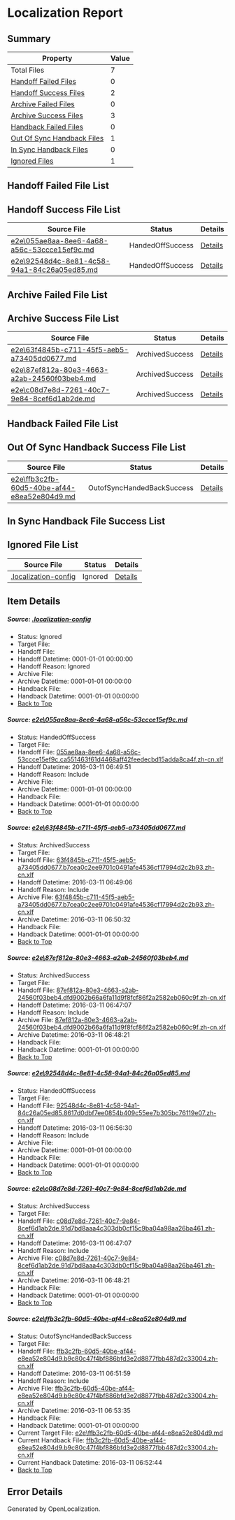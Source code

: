 # <a name='report-top'></a> Localization Report

## Summary
 Property | Value 
 -------- | ----- 
 Total Files | 7
[ Handoff Failed Files ](#handoff-failed-list)| 0
[ Handoff Success Files ](#handoff-success-list)| 2
[ Archive Failed Files ](#archive-failed-list)| 0
[ Archive Success Files ](#archive-success-list)| 3
[ Handback Failed Files ](#handback-failed-list)| 0
[ Out Of Sync Handback Files ](#outofsync-handback-success-list)| 1
[ In Sync Handback Files ](#insync-handback-success-list)| 0
[ Ignored Files ](#ignored-list)| 1

## <a name='handoff-failed-list'></a> Handoff Failed File List

## <a name='handoff-success-list'></a> Handoff Success File List
 Source File | Status | Details 
 ----------- | ------ | ------- 
 [e2e\055ae8aa-8ee6-4a68-a56c-53ccce15ef9c.md](https://github.com/OpenLocalizationTest/oltest/blob/b492c42354877b72c54b18767acbfce4ad6d12b4/e2e/055ae8aa-8ee6-4a68-a56c-53ccce15ef9c.md) | HandedOffSuccess | [Details](#ef7b4027c9c432c9ee4a75cfc5c5aab70e61c70d1)
 [e2e\92548d4c-8e81-4c58-94a1-84c26a05ed85.md](https://github.com/OpenLocalizationTest/oltest/blob/8a6f63b2721396b7fb69481630945c9b864d7798/e2e/92548d4c-8e81-4c58-94a1-84c26a05ed85.md) | HandedOffSuccess | [Details](#4eb59869aa60326a45895d6adaf2e2e7dece7f364)

## <a name='archive-failed-list'></a> Archive Failed File List

## <a name='archive-success-list'></a> Archive Success File List
 Source File | Status | Details 
 ----------- | ------ | ------- 
 [e2e\63f4845b-c711-45f5-aeb5-a73405dd0677.md](https://github.com/OpenLocalizationTest/oltest/blob/8a658b2164d5fa0af7a6d8922adaa3b6eaddcbb9/e2e/63f4845b-c711-45f5-aeb5-a73405dd0677.md) | ArchivedSuccess | [Details](#68686d973d317e775c38a0b6eaffbc2a46b7fc072)
 [e2e\87ef812a-80e3-4663-a2ab-24560f03beb4.md](https://github.com/OpenLocalizationTest/oltest/blob/576919fec2209266f963f32755a0da21b348b48a/e2e/87ef812a-80e3-4663-a2ab-24560f03beb4.md) | ArchivedSuccess | [Details](#6962e45ddd5ce78c2f5da83728c25c2cf61c8ffe3)
 [e2e\c08d7e8d-7261-40c7-9e84-8cef6d1ab2de.md](https://github.com/OpenLocalizationTest/oltest/blob/576919fec2209266f963f32755a0da21b348b48a/e2e/c08d7e8d-7261-40c7-9e84-8cef6d1ab2de.md) | ArchivedSuccess | [Details](#cbd68a29278173437cbbb83d1c9437f2c4bb8dab5)

## <a name='handback-failed-list'></a> Handback Failed File List

## <a name='outofsync-handback-success-list'></a> Out Of Sync Handback Success File List
 Source File | Status | Details 
 ----------- | ------ | ------- 
 [e2e\ffb3c2fb-60d5-40be-af44-e8ea52e804d9.md](https://github.com/OpenLocalizationTest/oltest/blob/82f7058cbd57d915c6409f78461456713440ed97/e2e/ffb3c2fb-60d5-40be-af44-e8ea52e804d9.md) | OutofSyncHandedBackSuccess | [Details](#081059ab732e077cc19f350ae969840768ff0fa36)

## <a name='insync-handback-success-list'></a> In Sync Handback File Success List

## <a name='ignored-list'></a> Ignored File List
 Source File | Status | Details 
 ----------- | ------ | ------- 
 [.localization-config](https://github.com/OpenLocalizationTest/oltest/blob/8e856f0e9af4c8332f1d8feb3c03aa119259f8e6/.localization-config) | Ignored | [Details](#66aca4b1c2f43b14ec41e0e427345df94af1d5e10)

## Item Details
##### <a name='66aca4b1c2f43b14ec41e0e427345df94af1d5e10'></a> Source: [.localization-config](https://github.com/OpenLocalizationTest/oltest/blob/8e856f0e9af4c8332f1d8feb3c03aa119259f8e6/.localization-config)
* Status: Ignored
* Target File: 
* Handoff File: 
* Handoff Datetime: 0001-01-01 00:00:00
* Handoff Reason: Ignored
* Archive File: 
* Archive Datetime: 0001-01-01 00:00:00
* Handback File: 
* Handback Datetime: 0001-01-01 00:00:00
* [Back to Top](#report-top)

##### <a name='ef7b4027c9c432c9ee4a75cfc5c5aab70e61c70d1'></a> Source: [e2e\055ae8aa-8ee6-4a68-a56c-53ccce15ef9c.md](https://github.com/OpenLocalizationTest/oltest/blob/b492c42354877b72c54b18767acbfce4ad6d12b4/e2e/055ae8aa-8ee6-4a68-a56c-53ccce15ef9c.md)
* Status: HandedOffSuccess
* Target File: 
* Handoff File: [055ae8aa-8ee6-4a68-a56c-53ccce15ef9c.ca551463f61d4468aff42feedecbd15adda8ca4f.zh-cn.xlf](https://github.com/OpenLocalizationTestOrg/olhandoff/blob/7a46f26497fe5373cef5cfd436f71aecdfafc1bf/ol-handoff/OpenLocalizationTestOrg/oltest.zh-cn/xinjiang/ht/055ae8aa-8ee6-4a68-a56c-53ccce15ef9c.ca551463f61d4468aff42feedecbd15adda8ca4f.zh-cn.xlf)
* Handoff Datetime: 2016-03-11 06:49:51
* Handoff Reason: Include
* Archive File: 
* Archive Datetime: 0001-01-01 00:00:00
* Handback File: 
* Handback Datetime: 0001-01-01 00:00:00
* [Back to Top](#report-top)

##### <a name='68686d973d317e775c38a0b6eaffbc2a46b7fc072'></a> Source: [e2e\63f4845b-c711-45f5-aeb5-a73405dd0677.md](https://github.com/OpenLocalizationTest/oltest/blob/8a658b2164d5fa0af7a6d8922adaa3b6eaddcbb9/e2e/63f4845b-c711-45f5-aeb5-a73405dd0677.md)
* Status: ArchivedSuccess
* Target File: 
* Handoff File: [63f4845b-c711-45f5-aeb5-a73405dd0677.b7cea0c2ee9701c0491afe4536cf17994d2c2b93.zh-cn.xlf](https://github.com/OpenLocalizationTestOrg/olhandoff/blob/f27d10071e9af42f97a8e4104252ee250bf405d1/ol-handoff/OpenLocalizationTestOrg/oltest.zh-cn/xinjiang/ht/63f4845b-c711-45f5-aeb5-a73405dd0677.b7cea0c2ee9701c0491afe4536cf17994d2c2b93.zh-cn.xlf)
* Handoff Datetime: 2016-03-11 06:49:06
* Handoff Reason: Include
* Archive File: [63f4845b-c711-45f5-aeb5-a73405dd0677.b7cea0c2ee9701c0491afe4536cf17994d2c2b93.zh-cn.xlf](https://github.com/OpenLocalizationTestOrg/olhandoff/blob/270fb8abb6b312834f2959fb772db81c9fe96413/ol-handoff/OpenLocalizationTestOrg/oltest.zh-cn/xinjiang/ht/archive/63f4845b-c711-45f5-aeb5-a73405dd0677.b7cea0c2ee9701c0491afe4536cf17994d2c2b93.zh-cn.xlf)
* Archive Datetime: 2016-03-11 06:50:32
* Handback File: 
* Handback Datetime: 0001-01-01 00:00:00
* [Back to Top](#report-top)

##### <a name='6962e45ddd5ce78c2f5da83728c25c2cf61c8ffe3'></a> Source: [e2e\87ef812a-80e3-4663-a2ab-24560f03beb4.md](https://github.com/OpenLocalizationTest/oltest/blob/576919fec2209266f963f32755a0da21b348b48a/e2e/87ef812a-80e3-4663-a2ab-24560f03beb4.md)
* Status: ArchivedSuccess
* Target File: 
* Handoff File: [87ef812a-80e3-4663-a2ab-24560f03beb4.dfd9002b66a6fa11d9f8fcf86f2a2582eb060c9f.zh-cn.xlf](https://github.com/OpenLocalizationTestOrg/olhandoff/blob/781d81995f6201233f3c4e402eb5ec815667642d/ol-handoff/OpenLocalizationTestOrg/oltest.zh-cn/xinjiang/ht/87ef812a-80e3-4663-a2ab-24560f03beb4.dfd9002b66a6fa11d9f8fcf86f2a2582eb060c9f.zh-cn.xlf)
* Handoff Datetime: 2016-03-11 06:47:07
* Handoff Reason: Include
* Archive File: [87ef812a-80e3-4663-a2ab-24560f03beb4.dfd9002b66a6fa11d9f8fcf86f2a2582eb060c9f.zh-cn.xlf](https://github.com/OpenLocalizationTestOrg/olhandoff/blob/b3cecb65501ce73c7e2c30fd21ade8b6e85898dc/ol-handoff/OpenLocalizationTestOrg/oltest.zh-cn/xinjiang/ht/archive/87ef812a-80e3-4663-a2ab-24560f03beb4.dfd9002b66a6fa11d9f8fcf86f2a2582eb060c9f.zh-cn.xlf)
* Archive Datetime: 2016-03-11 06:48:21
* Handback File: 
* Handback Datetime: 0001-01-01 00:00:00
* [Back to Top](#report-top)

##### <a name='4eb59869aa60326a45895d6adaf2e2e7dece7f364'></a> Source: [e2e\92548d4c-8e81-4c58-94a1-84c26a05ed85.md](https://github.com/OpenLocalizationTest/oltest/blob/8a6f63b2721396b7fb69481630945c9b864d7798/e2e/92548d4c-8e81-4c58-94a1-84c26a05ed85.md)
* Status: HandedOffSuccess
* Target File: 
* Handoff File: [92548d4c-8e81-4c58-94a1-84c26a05ed85.8617d0dbf7ee0854b409c55ee7b305bc76119e07.zh-cn.xlf](https://github.com/OpenLocalizationTestOrg/olhandoff/blob/e0cd3ccc0925081fdfdd092dbb368bd1caab3c87/ol-handoff/OpenLocalizationTestOrg/oltest.zh-cn/xinjiang/ht/92548d4c-8e81-4c58-94a1-84c26a05ed85.8617d0dbf7ee0854b409c55ee7b305bc76119e07.zh-cn.xlf)
* Handoff Datetime: 2016-03-11 06:56:30
* Handoff Reason: Include
* Archive File: 
* Archive Datetime: 0001-01-01 00:00:00
* Handback File: 
* Handback Datetime: 0001-01-01 00:00:00
* [Back to Top](#report-top)

##### <a name='cbd68a29278173437cbbb83d1c9437f2c4bb8dab5'></a> Source: [e2e\c08d7e8d-7261-40c7-9e84-8cef6d1ab2de.md](https://github.com/OpenLocalizationTest/oltest/blob/576919fec2209266f963f32755a0da21b348b48a/e2e/c08d7e8d-7261-40c7-9e84-8cef6d1ab2de.md)
* Status: ArchivedSuccess
* Target File: 
* Handoff File: [c08d7e8d-7261-40c7-9e84-8cef6d1ab2de.91d7bd8aaa4c303db0cf15c9ba04a98aa26ba461.zh-cn.xlf](https://github.com/OpenLocalizationTestOrg/olhandoff/blob/781d81995f6201233f3c4e402eb5ec815667642d/ol-handoff/OpenLocalizationTestOrg/oltest.zh-cn/xinjiang/ht/c08d7e8d-7261-40c7-9e84-8cef6d1ab2de.91d7bd8aaa4c303db0cf15c9ba04a98aa26ba461.zh-cn.xlf)
* Handoff Datetime: 2016-03-11 06:47:07
* Handoff Reason: Include
* Archive File: [c08d7e8d-7261-40c7-9e84-8cef6d1ab2de.91d7bd8aaa4c303db0cf15c9ba04a98aa26ba461.zh-cn.xlf](https://github.com/OpenLocalizationTestOrg/olhandoff/blob/b3cecb65501ce73c7e2c30fd21ade8b6e85898dc/ol-handoff/OpenLocalizationTestOrg/oltest.zh-cn/xinjiang/ht/archive/c08d7e8d-7261-40c7-9e84-8cef6d1ab2de.91d7bd8aaa4c303db0cf15c9ba04a98aa26ba461.zh-cn.xlf)
* Archive Datetime: 2016-03-11 06:48:21
* Handback File: 
* Handback Datetime: 0001-01-01 00:00:00
* [Back to Top](#report-top)

##### <a name='081059ab732e077cc19f350ae969840768ff0fa36'></a> Source: [e2e\ffb3c2fb-60d5-40be-af44-e8ea52e804d9.md](https://github.com/OpenLocalizationTest/oltest/blob/82f7058cbd57d915c6409f78461456713440ed97/e2e/ffb3c2fb-60d5-40be-af44-e8ea52e804d9.md)
* Status: OutofSyncHandedBackSuccess
* Target File: 
* Handoff File: [ffb3c2fb-60d5-40be-af44-e8ea52e804d9.b9c80c47f4bf886bfd3e2d8877fbb487d2c33004.zh-cn.xlf](https://github.com/OpenLocalizationTestOrg/olhandoff/blob/bc5c78f6df21ca6ad51a306c65aab00d5acb92a5/ol-handoff/OpenLocalizationTestOrg/oltest.zh-cn/xinjiang/ht/ffb3c2fb-60d5-40be-af44-e8ea52e804d9.b9c80c47f4bf886bfd3e2d8877fbb487d2c33004.zh-cn.xlf)
* Handoff Datetime: 2016-03-11 06:51:59
* Handoff Reason: Include
* Archive File: [ffb3c2fb-60d5-40be-af44-e8ea52e804d9.b9c80c47f4bf886bfd3e2d8877fbb487d2c33004.zh-cn.xlf](https://github.com/OpenLocalizationTestOrg/olhandoff/blob/bbd3f7233881ec4013e3bda836b6686d1b7c2580/ol-handoff/OpenLocalizationTestOrg/oltest.zh-cn/xinjiang/ht/archive/ffb3c2fb-60d5-40be-af44-e8ea52e804d9.b9c80c47f4bf886bfd3e2d8877fbb487d2c33004.zh-cn.xlf)
* Archive Datetime: 2016-03-11 06:53:35
* Handback File: 
* Handback Datetime: 0001-01-01 00:00:00
* Current Target File: [e2e\ffb3c2fb-60d5-40be-af44-e8ea52e804d9.md](https://github.com/OpenLocalizationTestOrg/oltest.zh-cn/blob/d5b89934ab59f3371ed0bd8814b4963770f66b74/e2e/ffb3c2fb-60d5-40be-af44-e8ea52e804d9.md)
* Current Handback File: [ffb3c2fb-60d5-40be-af44-e8ea52e804d9.b9c80c47f4bf886bfd3e2d8877fbb487d2c33004.zh-cn.xlf](https://github.com/OpenLocalizationTestOrg/olhandback/blob/ca3f3d77309b2d9129f34cd7726c895dc02841bf/ol-handback/OpenLocalizationTestOrg/oltest.zh-cn/xinjiang/ht/ffb3c2fb-60d5-40be-af44-e8ea52e804d9.b9c80c47f4bf886bfd3e2d8877fbb487d2c33004.zh-cn.xlf)
* Current Handback Datetime: 2016-03-11 06:52:44
* [Back to Top](#report-top)


## Error Details

Generated by OpenLocalization.
